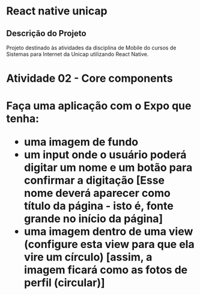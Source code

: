 <h1>React native unicap</h1>

## Descrição do Projeto
<p>Projeto destinado às atividades da disciplina de Mobile do cursos de Sistemas para Internet da Unicap utilizando React Native.</p>

<h1>Atividade 02 - Core components<h1>

<p>Faça uma aplicação com o Expo que tenha:</p>
<ul>
<li>uma imagem de fundo</li>
<li>um input onde o usuário poderá digitar um nome e um botão para confirmar a digitação [Esse nome deverá aparecer como título da página - isto é, fonte grande no início da página]</li>
<li>uma imagem dentro de uma view (configure esta view para que ela vire um círculo) [assim, a imagem ficará como as fotos de perfil (circular)]</li>
</ul>


